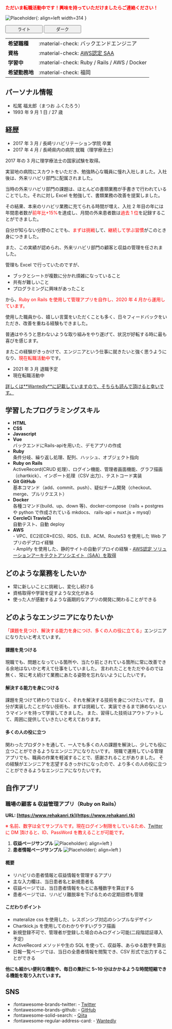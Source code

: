 <strong style="color: red; ">
ただいま転職活動中です！興味を持っていただけましたらご連絡ください！
</strong>

![Placeholder](img/myphoto.jpg){: align=left width=314 }

  <div class="tx-switch">
    <button data-md-color-scheme="default"><a class="md-button" style="margin: 3px 30px">ライト</a></button>
    <button data-md-color-scheme="slate"><a class="md-button md-button--primary" style="margin: 3px 30px">ダーク</a></button>
  </div>

<script>
  var buttons = document.querySelectorAll("button[data-md-color-scheme]")
  buttons.forEach(function(button) {
    button.addEventListener("click", function() {
      var attr = this.getAttribute("data-md-color-scheme")
      document.body.setAttribute("data-md-color-scheme", attr)
      var name = document.querySelector("#__code_0 code span:nth-child(7)")
      name.textContent = attr
    })
  })
</script>

|                |                                              |
| -------------- | -------------------------------------------- |
| **希望職種**   | :material-check: バックエンドエンジニア      |
| **資格**   | :material-check: [AWS認定 SAA](https://www.youracclaim.com/badges/016070fc-6168-4625-8a8d-1bde0b908984/public_url)      |
| **学習中**     | :material-check: Ruby / Rails / AWS / Docker |
| **希望勤務地** | :material-check: 福岡                        |

## パーソナル情報

- 松尾 福太郎（まつお ふくたろう）
- 1993 年 9 月 1 日 / 27 歳

## 経歴

- 2017 年 3 月 / 長崎リハビリテーション学院 卒業
- 2017 年 4 月 / 長崎県内の病院 就職（理学療法士）

2017 年の 3 月に理学療法士の国家試験を取得。

実習地の病院にスカウトをいただき、勉強熱心な職員に憧れ入社しました。入社後は、外来リハビリ部門に配属されました。

当時の外来リハビリ部門の課題は、ほとんどの書類業務が手書きで行われていることでした。それに対し Excel を勉強して、書類業務の改善を提案しました。

その結果、本来のリハビリ業務に充てられる時間が増え、入社 2 年目の年には年間患者数が<span style="color: red; ">前年比+15%</span>を達成し、月間の外来患者数は<span style="color: red; ">過去 1 位</span>を記録することができました。

自分が知らない分野のことでも、<span style="color: red; ">まずは挑戦</span>して、<span style="color: red; ">継続して学ぶ習慣</span>がこのとき身につきました。

また、この実績が認められ、外来リハビリ部門の顧客と収益の管理を任されました。

管理も Excel で行っていたのですが、

- ブックとシートが複数に分かれ煩雑になっていること
- 共有が難しいこと
- プログラミングに興味があったこと

から、<span style="color: red; ">Ruby on Rails を使用して管理アプリを自作し、2020 年 4 月から運用しています。</span>

使用した職員から、嬉しい言葉をいただくことも多く、日々フィードバックをいただき、改善を重ねる経験もできました。

普通はやろうと思わないような取り組みをやり遂げて、状況が好転する時に最も喜びを感じます。

またこの経験がきっかけで、エンジニアという仕事に就きたいと強く思うようになり、<span style="color: red; ">現在転職活動中</span>です。

- 2021 年 3 月 退職予定
- 現在転職活動中

<u>詳しくは**[Wantedly](https://www.wantedly.com/id/fukutaro_matsuo)**に記載していますので、そちらも読んで頂けると幸いです。</u>

## 学習したプログラミングスキル

- **HTML**
- **CSS**
- **Javascript**
- **Vue**  
  バックエンドにRails-apiを用いた、デモアプリの作成
- **Ruby**  
  条件分岐、繰り返し処理、配列、ハッシュ、オブジェクト指向
- **Ruby on Rails**  
  ActiveRecord(CRUD 処理）、ログイン機能、管理者画面機能、グラフ描画（chartkick）、インポート処理（CSV 出力）、テストコード実装
- **Git GitHub**  
  基本コマンド（add、commit、push）、疑似チーム開発（checkout、merge、プルリクエスト）
- **Docker**  
  各種コマンド(build、up、down 等)、docker-compose（rails + postgres や python で作成されている mkdocs、 rails-api + nuxt.js + mysql）
- **CercleCi TravisCi**  
  自動テスト、自動 deploy
- **AWS**  
      - VPC、EC2(ECR+ECS)、RDS、ELB、ACM、Route53 を使用した Web アプリのデプロイ経験  
      - Amplify を使用した、静的サイトの自動デプロイの経験
      - [AWS認定 ソリューションアーキテクトアソシエイト（SAA）を取得](https://www.youracclaim.com/badges/016070fc-6168-4625-8a8d-1bde0b908984/public_url)

## どのような業務をしたいか

- 常に新しいことに挑戦し、変化し続ける
- 資格取得や学習を促すような文化がある
- 使った人が感動するような画期的なアプリの開発に関わることができる

## どのようなエンジニアになりたいか

<span style="color: red; ">「課題を見つけ、解決する能力を身につけ、多くの人の役に立てる」</span>エンジニアになりたいと考えています。

#### 課題を見つける

現職でも、問題となっている箇所や、当たり前とされている箇所に常に改善できる余地はないかと考えて仕事をしていました。
言われたことをただやるのでは無く、常に考え続けて業務にあたる姿勢を忘れないようにしたいです。

#### 解決する能力を身につける

課題を見つけて終わりではなく、それを解決する技術を身につけたいです。
自分が実装したことがない技術も、まずは挑戦して、実装できるまで諦めないというマインドを持って学習してきました。
また、習得した技術はアウトプットして、周囲に提供していきたいと考えております。

#### 多くの人の役に立つ

関わったプロダクトを通して、一人でも多くの人の課題を解決し、少しでも役に立つことができるようなエンジニアになりたいです。
現職で運用している管理アプリでも、職員の作業を軽減することで、感謝されることがありました。
その経験がエンジニアを志望するきっかけになったので、より多くの人の役に立つことができるようなエンジニアになりたいです。

## 自作アプリ

### 職場の顧客 & 収益管理アプリ（Ruby on Rails）

**URL: [https://www.rehakanri.tk](https://www.rehakanri.tk)**

<span style="color: red; ">※ 名前、数字は全てサンプルです。現在ログイン制限をしているため、[Twitter](https://twitter.com/fukusan0901)に DM 頂けると、ID、PassWord を教えることが可能です。</span>

1. **収益ページサンプル**
   ![Placeholder](img/home.png){: align=left }
2. **患者情報ページサンプル**
   ![Placeholder](img/patient.png){: align=left }

#### 概要

- リハビリの患者情報と収益情報を管理するアプリ
- 主な入力欄は、当日患者名と新規患者名
- 収益ページでは、当日患者情報をもとに各種数字を算出する
- 患者ページでは、リハビリ離脱率を下げるための定期目標も管理

#### こだわりポイント

- materalize css を使用した、レスポンシブ対応のシンプルなデザイン
- Chartkick.js を使用してのわかりやすいグラフ描画
- 新規登録不可で、管理者が登録した場合のみログイン可能(二段階認証導入予定)
- ActiveRecord メソッドや生の SQL を使って、収益等、あらゆる数字を算出
- 日報一覧ページでは、当日の全患者情報を閲覧でき、CSV 形式で出力することができる

**他にも細かい便利な機能や、毎日の集計に 5~10 分はかかるような時間短縮できる機能を取り入れています。**

## SNS

- :fontawesome-brands-twitter: - [Twitter](https://twitter.com/fukusan0901)
- :fontawesome-brands-github: - [GitHub](https://github.com/FukutaroMatsuo)
- :fontawesome-solid-search: - [Qiita](https://qiita.com/fukusan0901)
- :fontawesome-regular-address-card: - [Wantedly](https://www.wantedly.com/id/fukutaro_matsuo)
